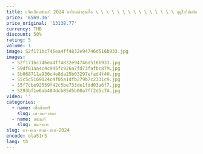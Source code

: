 ```yaml
---
title: แจ็คเก็ตหนังแท้ 2024 มาใหม่ล่าสุดเสื้อ \ \ \ \ \ \ \ \ \ \ \ \ \ \ \ ฤดูใบไม้ผลิแฟชั่นความยาวสั้นและกระเป๋าขนาดใหญ่หรูหรา
price: '6569.36'
price_original: '13138.77'
currency: THB
discount: 50%
rating: 5
volume: 1
image: S2f171bc746ea4ff4832e94746d516b933.jpg
images:
  - S2f171bc746ea4ff4832e94746d516b933.jpg
  - S9df81aa4c4c945fc926a7fd73fafbc87M.jpg
  - Sb068711a930c4e8da25b03297efad4f4H.jpg
  - S5c5c5169024c4f05a1dfb279b7c2331c9.jpg
  - S5f7cbe92559f42c5be733de1fdd03a6f7.jpg
  - S293bf1e6ab404dcb85d5b00a7ff2d5c7A.jpg
video: ''
categories:
  - name: เสื้อผ้าสตรี
    slug: เส-อผ-าสตร
  - name: หนังแท้
    slug: หน-งแท
slug: แจ-คเก-ตหน-งแท-2024
encode: ola51rS
lang: th
---
```

  
